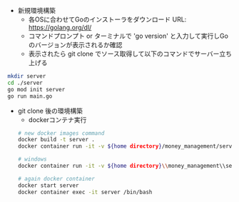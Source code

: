 - 新規環境構築
    - 各OSに合わせてGoのインストーラをダウンロード URL: https://golang.org/dl/
	- コマンドプロンプト or ターミナルで 'go version' と入力して実行しGoのバージョンが表示されるか確認
	- 表示されたら git clone でソース取得して以下のコマンドでサーバー立ち上げる
	
```bash
mkdir server
cd ./server
go mod init server
go run main.go
```

- git clone 後の環境構築
   - dockerコンテナ実行
   ```bash
   # new docker images command
   docker build -t server .
   docker container run -it -v ${home directory}/money_management/server:/server --name server server

   # windows
   docker container run -it -v ${home directory}\\money_management\\server:/server --name server server

   # again docker container
   docker start server
   docker container exec -it server /bin/bash

   ```


